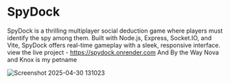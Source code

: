 # SpyDock
SpyDock is a thrilling multiplayer social deduction game where players must identify the spy among them. Built with Node.js, Express, Socket.IO, and Vite, SpyDock offers real-time gameplay with a sleek, responsive interface.
view the live project - https://spydock.onrender.com
And By the Way Nova and Knox is my petname

![Screenshot 2025-04-30 131023](https://github.com/user-attachments/assets/0f4b5512-8f3a-432d-a9b0-e736be046fad)
